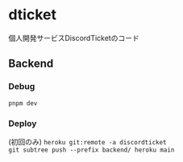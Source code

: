 # dticket
個人開発サービスDiscordTicketのコード  

## Backend

### Debug
`pnpm dev`
### Deploy


(初回のみ) `heroku git:remote -a discordticket`  
`git subtree push --prefix backend/ heroku main`  
